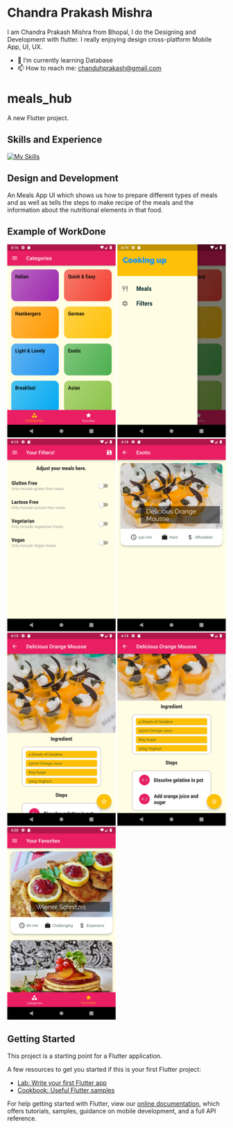 # Chandra Prakash Mishra

I am Chandra Prakash Mishra from Bhopal, I do the Designing and Development with flutter. I really enjoying design cross-platform Mobile App, UI, UX.

- 🌱 I’m currently learning Database 
- 📫 How to reach me: chanduhprakash@gmail.com 

# meals_hub

A new Flutter project.

## Skills and Experience
[![My Skills](https://skillicons.dev/icons?i=flutter)](https://flutter.dev)

## Design and Development
An Meals App UI which shows us how to prepare different types of meals and as well as tells the steps to make recipe of the meals and the information about the nutritional elements in that food.

## Example of WorkDone
<div class="row">
<img src="https://github.com/akaChandu/meals-hub/blob/master/Screenshot_1650624378.png" width="250" >
<img src="https://github.com/akaChandu/meals-hub/blob/master/Screenshot_1650624540.png" width="250" >
<img src="https://github.com/akaChandu/meals-hub/blob/master/Screenshot_1650624546.png" width="250" >
<img src="https://github.com/akaChandu/meals-hub/blob/master/Screenshot_1650624562.png" width="250" >
<img src="https://github.com/akaChandu/meals-hub/blob/master/Screenshot_1650624579.png" width="250" >
<img src="https://github.com/akaChandu/meals-hub/blob/master/Screenshot_1650624585.png" width="250" >
<img src="https://github.com/akaChandu/meals-hub/blob/master/Screenshot_1650624619.png" width="250" >
  </div>

## Getting Started

This project is a starting point for a Flutter application.

A few resources to get you started if this is your first Flutter project:

- [Lab: Write your first Flutter app](https://flutter.dev/docs/get-started/codelab)
- [Cookbook: Useful Flutter samples](https://flutter.dev/docs/cookbook)

For help getting started with Flutter, view our
[online documentation](https://flutter.dev/docs), which offers tutorials,
samples, guidance on mobile development, and a full API reference.
